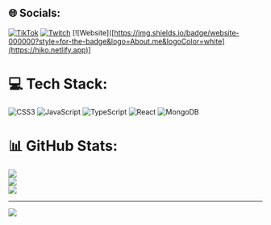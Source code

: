 
## 🌐 Socials:
[![TikTok](https://img.shields.io/badge/TikTok-%23000000.svg?logo=TikTok&logoColor=white)](https://tiktok.com/@hixo23) [![Twitch](https://img.shields.io/badge/Twitch-%239146FF.svg?logo=Twitch&logoColor=white)](https://twitch.tv/hixo23) [![Website]([https://img.shields.io/badge/website-000000?style=for-the-badge&logo=About.me&logoColor=white](https://hiko.netlify.app)]

# 💻 Tech Stack:
![CSS3](https://img.shields.io/badge/css3-%231572B6.svg?style=for-the-badge&logo=css3&logoColor=white) ![JavaScript](https://img.shields.io/badge/javascript-%23323330.svg?style=for-the-badge&logo=javascript&logoColor=%23F7DF1E) ![TypeScript](https://img.shields.io/badge/typescript-%23007ACC.svg?style=for-the-badge&logo=typescript&logoColor=white) ![React](https://img.shields.io/badge/react-%2320232a.svg?style=for-the-badge&logo=react&logoColor=%2361DAFB) ![MongoDB](https://img.shields.io/badge/MongoDB-%234ea94b.svg?style=for-the-badge&logo=mongodb&logoColor=white)
# 📊 GitHub Stats:
![](https://github-readme-stats.vercel.app/api?username=Hixo23&theme=dark&hide_border=false&include_all_commits=false&count_private=false)<br/>
![](https://github-readme-streak-stats.herokuapp.com/?user=Hixo23&theme=dark&hide_border=false)<br/>
![](https://github-readme-stats.vercel.app/api/top-langs/?username=Hixo23&theme=dark&hide_border=false&include_all_commits=false&count_private=false&layout=compact)

---
[![](https://visitcount.itsvg.in/api?id=Hixo23&icon=0&color=0)](https://visitcount.itsvg.in)

<!-- Proudly created with GPRM ( https://gprm.itsvg.in ) -->
